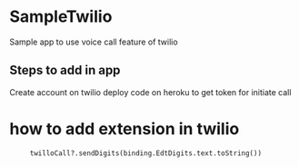 # SampleTwilio
Sample app to use voice call feature of twilio

## Steps to add in app 

Create account on twilio 
deploy code on heroku to get token for initiate call

# how to add extension in twilio
```
     twilloCall?.sendDigits(binding.EdtDigits.text.toString())
